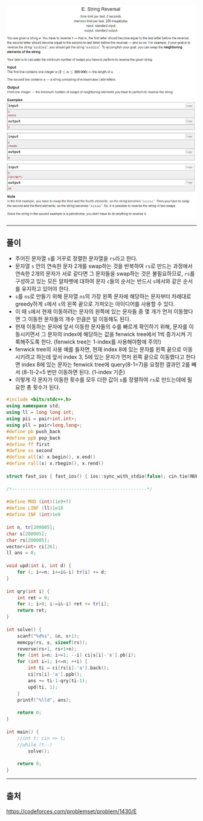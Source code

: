 ![이미지](../images/codeforces.com_contest_1430_problem_E.png)

---
## 풀이
* 주어진 문자열 `s`를 거꾸로 정렬한 문자열을 `rs`라고 한다.
* 문자열 `s` 안의 연속한 문자 2개를 swap하는 것을 반복하여 `rs`로 만드는 과정에서 연속한 2개의 문자가 서로 같다면 그 문자들을 swap하는 것은 불필요하므로, `rs`를 구성하고 있는 모든 알파벳에 대하여 문자 `c`들의 순서는 반드시 `s`에서와 같은 순서를 유지하고 있어야 한다.
* `s`를 `ns`로 만들기 위해 문자열 `ns`의 가장 왼쪽 문자에 해당하는 문자부터 차례대로 greedy하게 `s`에서 `s`의 왼쪽 끝으로 가져오는 아이디어를 사용할 수 있다.
* 이 때 `s`에서 현재 이동하려는 문자의 왼쪽에 있는 문자들 중 몇 개가 먼저 이동했다면 그 이동한 문자들의 개수 만큼은 덜 이동해도 된다.
* 현재 이동하는 문자에 앞서 이동한 문자들의 수를 빠르게 확인하기 위해, 문자를 이동시키면서 그 문자의 index에 해당하는 값을 fenwick tree에서 1씩 증가시켜 기록해주도록 한다. (fenwick tree는 1-index를 사용해야함에 주의!)
* fenwick tree의 사용 예를 들자면, 현재 index 8에 있는 문자를 왼쪽 끝으로 이동시키려고 하는데 앞서 index 3, 5에 있는 문자가 먼저 왼쪽 끝으로 이동했다고 한다면 index 8에 있는 문자는 fenwick tree에 query(8-1=7)을 요청한 결과인 2를 빼서 (8-1)-2=5 번만 이동하면 된다. (1-index 기준)
* 이렇게 각 문자가 이동한 횟수를 모두 더한 값이 `s`를 정렬하여 `rs`로 만드는데에 필요한 총 횟수가 된다.

```cpp
#include <bits/stdc++.h>
using namespace std;
using ll = long long int;
using pii = pair<int,int>;
using pll = pair<long,long>;
#define pb push_back
#define ppb pop_back
#define ff first
#define ss second
#define all(x) x.begin(), x.end()
#define rall(x) x.rbegin(), x.rend()

struct fast_ios { fast_ios() { ios::sync_with_stdio(false); cin.tie(NULL); } } fast_ios_;

/*--------------------------------------------------*/

#define MOD (int)(1e9+7)
#define LINF (ll)1e18
#define INF (int)1e9

int n, tr[200005];
char s[200005];
char rs[200005];
vector<int> ci[26];
ll ans = 0;

void upd(int i, int d) {
	for (; i<=n; i+=i&-i) tr[i] += d;
}

int qry(int i) {
	int ret = 0;
	for (; i>0; i-=i&-i) ret += tr[i];
	return ret;
}

int solve() {
	scanf("%d%s", &n, s+1);
	memcpy(rs, s, sizeof(rs));
	reverse(rs+1, rs+1+n);
	for (int i=n; i>=1; --i) ci[s[i]-'a'].pb(i);
	for (int i=1; i<=n; ++i) {
		int ti = ci[rs[i]-'a'].back();
		ci[rs[i]-'a'].ppb();
		ans += ti-1-qry(ti-1);
		upd(ti, 1);
	}
	printf("%lld", ans);

	return 0;
}

int main() {
	//int t; cin >> t;
	//while (t--)
		solve();

	return 0;
}
```

---
## 출처
https://codeforces.com/problemset/problem/1430/E